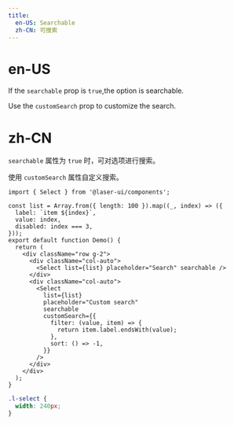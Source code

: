 ```yaml
---
title:
  en-US: Searchable
  zh-CN: 可搜索
---
```


# en-US

If the `searchable` prop is `true`,the option is searchable.

Use the `customSearch` prop to customize the search.

# zh-CN

`searchable` 属性为 `true` 时，可对选项进行搜索。

使用 `customSearch` 属性自定义搜索。

```tsx
import { Select } from '@laser-ui/components';

const list = Array.from({ length: 100 }).map((_, index) => ({
  label: `item ${index}`,
  value: index,
  disabled: index === 3,
}));
export default function Demo() {
  return (
    <div className="row g-2">
      <div className="col-auto">
        <Select list={list} placeholder="Search" searchable />
      </div>
      <div className="col-auto">
        <Select
          list={list}
          placeholder="Custom search"
          searchable
          customSearch={{
            filter: (value, item) => {
              return item.label.endsWith(value);
            },
            sort: () => -1,
          }}
        />
      </div>
    </div>
  );
}
```

```scss
.l-select {
  width: 240px;
}
```
